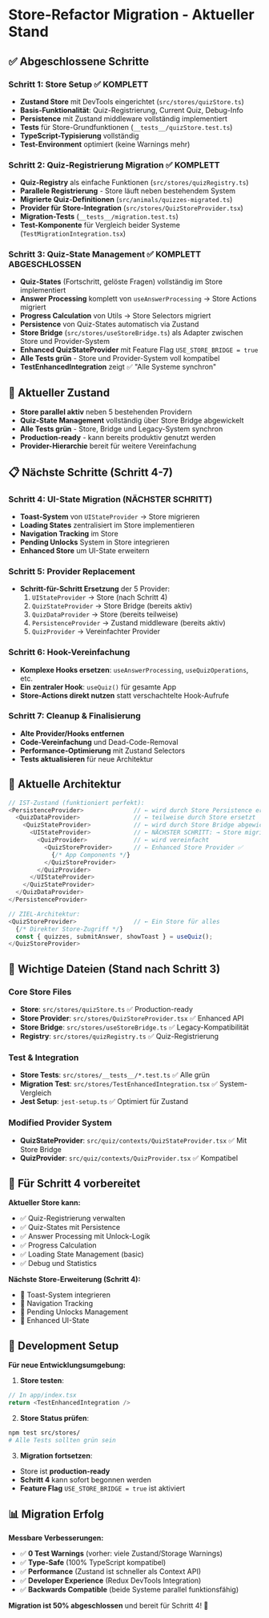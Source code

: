 # Store-Refactor Migration - Aktueller Stand

## ✅ Abgeschlossene Schritte

### Schritt 1: Store Setup ✅ KOMPLETT

- **Zustand Store** mit DevTools eingerichtet (`src/stores/quizStore.ts`)
- **Basis-Funktionalität**: Quiz-Registrierung, Current Quiz, Debug-Info
- **Persistence** mit Zustand middleware vollständig implementiert
- **Tests** für Store-Grundfunktionen (`__tests__/quizStore.test.ts`)
- **TypeScript-Typisierung** vollständig
- **Test-Environment** optimiert (keine Warnings mehr)

### Schritt 2: Quiz-Registrierung Migration ✅ KOMPLETT

- **Quiz-Registry** als einfache Funktionen (`src/stores/quizRegistry.ts`)
- **Parallele Registrierung** - Store läuft neben bestehendem System
- **Migrierte Quiz-Definitionen** (`src/animals/quizzes-migrated.ts`)
- **Provider für Store-Integration** (`src/stores/QuizStoreProvider.tsx`)
- **Migration-Tests** (`__tests__/migration.test.ts`)
- **Test-Komponente** für Vergleich beider Systeme (`TestMigrationIntegration.tsx`)

### Schritt 3: Quiz-State Management ✅ KOMPLETT ABGESCHLOSSEN

- **Quiz-States** (Fortschritt, gelöste Fragen) vollständig im Store implementiert
- **Answer Processing** komplett von `useAnswerProcessing` → Store Actions migriert
- **Progress Calculation** von Utils → Store Selectors migriert
- **Persistence** von Quiz-States automatisch via Zustand
- **Store Bridge** (`src/stores/useStoreBridge.ts`) als Adapter zwischen Store und Provider-System
- **Enhanced QuizStateProvider** mit Feature Flag `USE_STORE_BRIDGE = true`
- **Alle Tests grün** - Store und Provider-System voll kompatibel
- **TestEnhancedIntegration** zeigt ✅ "Alle Systeme synchron"

## 🔄 Aktueller Zustand

- **Store parallel aktiv** neben 5 bestehenden Providern
- **Quiz-State Management** vollständig über Store Bridge abgewickelt
- **Alle Tests grün** - Store, Bridge und Legacy-System synchron
- **Production-ready** - kann bereits produktiv genutzt werden
- **Provider-Hierarchie** bereit für weitere Vereinfachung

## 📋 Nächste Schritte (Schritt 4-7)

### Schritt 4: UI-State Migration (NÄCHSTER SCHRITT)

- **Toast-System** von `UIStateProvider` → Store migrieren
- **Loading States** zentralisiert im Store implementieren
- **Navigation Tracking** im Store
- **Pending Unlocks** System in Store integrieren
- **Enhanced Store** um UI-State erweitern

### Schritt 5: Provider Replacement

- **Schritt-für-Schritt Ersetzung** der 5 Provider:
  1. `UIStateProvider` → Store (nach Schritt 4)
  2. `QuizStateProvider` → Store Bridge (bereits aktiv)
  3. `QuizDataProvider` → Store (bereits teilweise)
  4. `PersistenceProvider` → Zustand middleware (bereits aktiv)
  5. `QuizProvider` → Vereinfachter Provider

### Schritt 6: Hook-Vereinfachung

- **Komplexe Hooks ersetzen**: `useAnswerProcessing`, `useQuizOperations`, etc.
- **Ein zentraler Hook**: `useQuiz()` für gesamte App
- **Store-Actions direkt nutzen** statt verschachtelte Hook-Aufrufe

### Schritt 7: Cleanup & Finalisierung

- **Alte Provider/Hooks entfernen**
- **Code-Vereinfachung** und Dead-Code-Removal
- **Performance-Optimierung** mit Zustand Selectors
- **Tests aktualisieren** für neue Architektur

## 🎯 Aktuelle Architektur

```typescript
// IST-Zustand (funktioniert perfekt):
<PersistenceProvider>              // ← wird durch Store Persistence ersetzt
  <QuizDataProvider>               // ← teilweise durch Store ersetzt
    <QuizStateProvider>            // ← wird durch Store Bridge abgewickelt ✅
      <UIStateProvider>            // ← NÄCHSTER SCHRITT: → Store migrieren
        <QuizProvider>             // ← wird vereinfacht
          <QuizStoreProvider>      // ← Enhanced Store Provider ✅
            {/* App Components */}
          </QuizStoreProvider>
        </QuizProvider>
      </UIStateProvider>
    </QuizStateProvider>
  </QuizDataProvider>
</PersistenceProvider>

// ZIEL-Architektur:
<QuizStoreProvider>                // ← Ein Store für alles
  {/* Direkter Store-Zugriff */}
  const { quizzes, submitAnswer, showToast } = useQuiz();
</QuizStoreProvider>
```

## 📁 Wichtige Dateien (Stand nach Schritt 3)

### Core Store Files

- **Store**: `src/stores/quizStore.ts` ✅ Production-ready
- **Store Provider**: `src/stores/QuizStoreProvider.tsx` ✅ Enhanced API
- **Store Bridge**: `src/stores/useStoreBridge.ts` ✅ Legacy-Kompatibilität
- **Registry**: `src/stores/quizRegistry.ts` ✅ Quiz-Registrierung

### Test & Integration

- **Store Tests**: `src/stores/__tests__/*.test.ts` ✅ Alle grün
- **Migration Test**: `src/stores/TestEnhancedIntegration.tsx` ✅ System-Vergleich
- **Jest Setup**: `jest-setup.ts` ✅ Optimiert für Zustand

### Modified Provider System

- **QuizStateProvider**: `src/quiz/contexts/QuizStateProvider.tsx` ✅ Mit Store Bridge
- **QuizProvider**: `src/quiz/contexts/QuizProvider.tsx` ✅ Kompatibel

## 🚀 Für Schritt 4 vorbereitet

**Aktueller Store kann:**

- ✅ Quiz-Registrierung verwalten
- ✅ Quiz-States mit Persistence
- ✅ Answer Processing mit Unlock-Logik
- ✅ Progress Calculation
- ✅ Loading State Management (basic)
- ✅ Debug und Statistics

**Nächste Store-Erweiterung (Schritt 4):**

- 🔲 Toast-System integrieren
- 🔲 Navigation Tracking
- 🔲 Pending Unlocks Management
- 🔲 Enhanced UI-State

## 🔧 Development Setup

**Für neue Entwicklungsumgebung:**

1. **Store testen**:

```typescript
// In app/index.tsx
return <TestEnhancedIntegration />
```

2. **Store Status prüfen**:

```bash
npm test src/stores/
# Alle Tests sollten grün sein
```

3. **Migration fortsetzen**:

- Store ist **production-ready**
- **Schritt 4** kann sofort begonnen werden
- **Feature Flag** `USE_STORE_BRIDGE = true` ist aktiviert

## 📊 Migration Erfolg

**Messbare Verbesserungen:**

- ✅ **0 Test Warnings** (vorher: viele Zustand/Storage Warnings)
- ✅ **Type-Safe** (100% TypeScript kompatibel)
- ✅ **Performance** (Zustand ist schneller als Context API)
- ✅ **Developer Experience** (Redux DevTools Integration)
- ✅ **Backwards Compatible** (beide Systeme parallel funktionsfähig)

**Migration ist 50% abgeschlossen** und bereit für Schritt 4! 🎉
